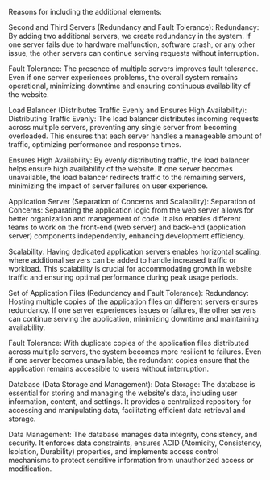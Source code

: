 Reasons for including the additional elements:

Second and Third Servers (Redundancy and Fault Tolerance):
Redundancy: By adding two additional servers, we create redundancy in the system. If one server fails due to hardware malfunction, software crash, or any other issue, the other servers can continue serving requests without interruption.

Fault Tolerance: The presence of multiple servers improves fault tolerance. Even if one server experiences problems, the overall system remains operational, minimizing downtime and ensuring continuous availability of the website.

Load Balancer (Distributes Traffic Evenly and Ensures High Availability):
Distributing Traffic Evenly: The load balancer distributes incoming requests across multiple servers, preventing any single server from becoming overloaded. This ensures that each server handles a manageable amount of traffic, optimizing performance and response times.

Ensures High Availability: By evenly distributing traffic, the load balancer helps ensure high availability of the website. If one server becomes unavailable, the load balancer redirects traffic to the remaining servers, minimizing the impact of server failures on user experience.

Application Server (Separation of Concerns and Scalability):
Separation of Concerns: Separating the application logic from the web server allows for better organization and management of code. It also enables different teams to work on the front-end (web server) and back-end (application server) components independently, enhancing development efficiency.

Scalability: Having dedicated application servers enables horizontal scaling, where additional servers can be added to handle increased traffic or workload. This scalability is crucial for accommodating growth in website traffic and ensuring optimal performance during peak usage periods.

Set of Application Files (Redundancy and Fault Tolerance):
Redundancy: Hosting multiple copies of the application files on different servers ensures redundancy. If one server experiences issues or failures, the other servers can continue serving the application, minimizing downtime and maintaining availability.

Fault Tolerance: With duplicate copies of the application files distributed across multiple servers, the system becomes more resilient to failures. Even if one server becomes unavailable, the redundant copies ensure that the application remains accessible to users without interruption.

Database (Data Storage and Management):
Data Storage: The database is essential for storing and managing the website's data, including user information, content, and settings. It provides a centralized repository for accessing and manipulating data, facilitating efficient data retrieval and storage.

Data Management: The database manages data integrity, consistency, and security. It enforces data constraints, ensures ACID (Atomicity, Consistency, Isolation, Durability) properties, and implements access control mechanisms to protect sensitive information from unauthorized access or modification.